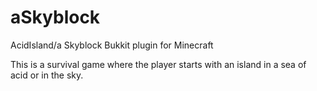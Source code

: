 aSkyblock
==========

AcidIsland/a Skyblock Bukkit plugin for Minecraft

This is a survival game where the player starts with an island in a sea of acid or in the sky.
